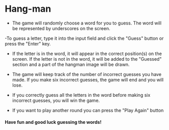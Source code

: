 # Hang-man

- The game will randomly choose a word for you to guess. The word will be represented by underscores on the screen.

-To guess a letter, type it into the input field and click the "Guess" button or press the "Enter" key.

- If the letter is in the word, it will appear in the correct position(s) on the screen. If the letter is not in the word, it will be added to the "Guessed" section and a part of the hangman image will be drawn.

- The game will keep track of the number of incorrect guesses you have made. If you make six incorrect guesses, the game will end and you will lose.

- If you correctly guess all the letters in the word before making six incorrect guesses, you will win the game.

- If you want to play another round you can press the "Play Again" button

#### Have fun and good luck guessing the words!